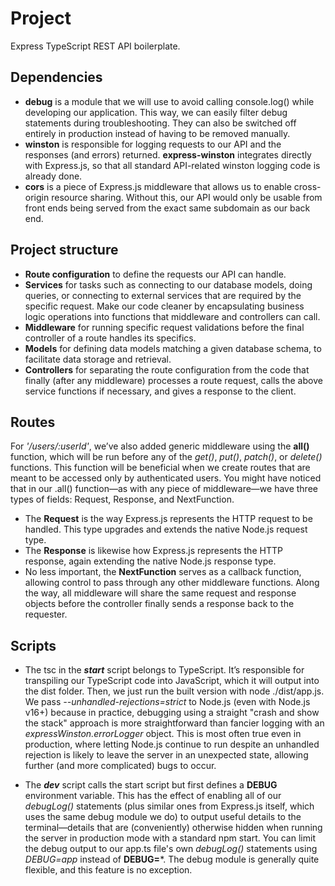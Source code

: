# Project

Express TypeScript REST API boilerplate.

## Dependencies

- **debug** is a module that we will use to avoid calling console.log() while developing our application. This way, we can easily filter debug statements during troubleshooting. They can also be switched off entirely in production instead of having to be removed manually.
- **winston** is responsible for logging requests to our API and the responses (and errors) returned. **express-winston** integrates directly with Express.js, so that all standard API-related winston logging code is already done.
- **cors** is a piece of Express.js middleware that allows us to enable cross-origin resource sharing. Without this, our API would only be usable from front ends being served from the exact same subdomain as our back end.

## Project structure

- **Route configuration** to define the requests our API can handle.
- **Services** for tasks such as connecting to our database models, doing queries, or connecting to external services that are required by the specific request. Make our code cleaner by encapsulating business logic operations into functions that middleware and controllers can call.
- **Middleware** for running specific request validations before the final controller of a route handles its specifics.
- **Models** for defining data models matching a given database schema, to facilitate data storage and retrieval.
- **Controllers** for separating the route configuration from the code that finally (after any middleware) processes a route request, calls the above service functions if necessary, and gives a response to the client.

## Routes

For *'/users/:userId'*, we’ve also added generic middleware using the **all()** function, which will be run before any of the *get()*, *put()*, *patch()*, or *delete()* functions. This function will be beneficial when we create routes that are meant to be accessed only by authenticated users.
You might have noticed that in our .all() function—as with any piece of middleware—we have three types of fields: Request, Response, and NextFunction.

- The **Request** is the way Express.js represents the HTTP request to be handled. This type upgrades and extends the native Node.js request type.
- The **Response** is likewise how Express.js represents the HTTP response, again extending the native Node.js response type.
- No less important, the **NextFunction** serves as a callback function, allowing control to pass through any other middleware functions. Along the way, all middleware will share the same request and response objects before the controller finally sends a response back to the requester.

## Scripts

- The tsc in the ***start*** script belongs to TypeScript. It’s responsible for transpiling our TypeScript code into JavaScript, which it will output into the dist folder. Then, we just run the built version with node ./dist/app.js.
We pass *--unhandled-rejections=strict* to Node.js (even with Node.js v16+) because in practice, debugging using a straight "crash and show the stack" approach is more straightforward than fancier logging with an *expressWinston.errorLogger* object. This is most often true even in production, where letting Node.js continue to run despite an unhandled rejection is likely to leave the server in an unexpected state, allowing further (and more complicated) bugs to occur.

- The ***dev*** script calls the start script but first defines a **DEBUG** environment variable. This has the effect of enabling all of our *debugLog()* statements (plus similar ones from Express.js itself, which uses the same debug module we do) to output useful details to the terminal—details that are (conveniently) otherwise hidden when running the server in production mode with a standard npm start.
You can limit the debug output to our app.ts file's own *debugLog()* statements using *DEBUG=app* instead of **DEBUG=***. The debug module is generally quite flexible, and this feature is no exception.
